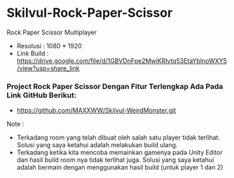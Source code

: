 # Skilvul-Rock-Paper-Scissor
Rock Paper Scissor Multiplayer

- Resolusi : 1080 * 1920
- Link Build : https://drive.google.com/file/d/1GBVDnFpe2MwiKRlvtq53EtaYblnoWXY5/view?usp=share_link

### Project Rock Paper Scissor Dengan Fitur Terlengkap Ada Pada Link GitHub Berikut: 
- https://github.com/MAXXWW/Skilvul-WeirdMonster.git

Note :
- Terkadang room yang telah dibuat oleh salah satu player tidak terlihat. Solusi yang saya ketahui adalah melakukan build ulang.
- Terkadang ketika kita mencoba memainkan gamenya pada Unity Editor dan hasil build room nya tidak terlihat juga. Solusi yang saya ketahui adalah bermain dengan menggunakan hasil build (untuk player 1 dan 2)
